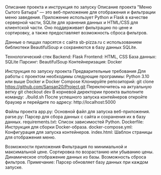 Описание проекта и инструкция по запуску
Описание проекта
"Меню Сытого Батыра" — это веб-приложение для отображения и фильтрации меню заведения. Приложение использует Python и Flask в качестве серверной части, SQLite для хранения данных и HTML/CSS для клиентской части. Оно поддерживает фильтрацию по цене и сортировку, а также предоставляет возможность сброса фильтров.

Данные о пиццах парсятся с сайта sb-pizza.ru с использованием библиотеки BeautifulSoup и сохраняются в базу данных SQLite.

Технологический стек
Backend: Flask
Frontend: HTML, CSS
База данных: SQLite
Парсинг: BeautifulSoup
Контейнеризация: Docker

Инструкция по запуску проекта
Предварительные требования
Для работы с проектом необходимы следующие программы:
Python 3.10 или выше
Docker и Docker Compose
Клонируйте репозиторий:
git clone https://github.com/Sansan20/Project.git
Переключитесь на актуальную ветку
git checkout dev
В корневой директории проекта выполните команду:
./build.sh
После успешного запуска контейнеров откройте браузер и перейдите по адресу:
http://localhost:5000

Файлы проекта
app.py: Основной файл для запуска веб-приложения.
parse.py: Парсер для сбора данных с сайта и сохранения их в базу данных.
requirements.txt: Список зависимостей Python.
Dockerfile: Инструкция для сборки Docker-образа.
docker-compose.yml: Конфигурация для запуска контейнеров.
index.html: Шаблон страницы для отображения меню.

Возможности приложения
Фильтрация по минимальной и максимальной цене.
Сортировка по возрастанию или убыванию цены.
Динамическое отображение данных из базы.
Возможность сброса фильтров.
Примечание: Парсер обновляет базу данных при каждом запуске.
